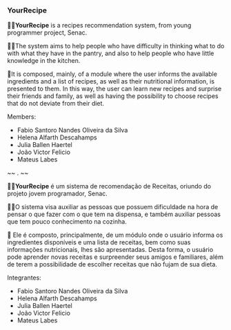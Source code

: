 ### YourRecipe

🥗🥑**YourRecipe** is a recipes recommendation system, from young programmer project, Senac.

👨‍🍳The system aims to help people who have difficulty in thinking what to do with what they have in the pantry, and also to help people who have little knowledge in the kitchen.

🍜It is composed, mainly, of a module where the user informs the available ingredients and a list of recipes, as well as their nutritional information, is presented to them. In this way, the user can learn new recipes and surprise their friends and family, as well as having the possibility to choose recipes that do not deviate from their diet.

Members:
  - Fabio Santoro Nandes Oliveira da Silva
  - Helena Alfarth Descahamps 
  - Julia Ballen Haertel
  - João Victor Felicio 
  - Mateus Labes


~~ . ~~


🥗🥑**YourRecipe** é um sistema de recomendação de Receitas, oriundo do projeto jovem programador, Senac.

👨‍🍳O sistema visa auxiliar as pessoas que possuem dificuldade na hora de pensar o que fazer com o que tem na dispensa, e também auxiliar pessoas que tem pouco conhecimento na cozinha.

🍜 Ele é composto, principalmente, de um módulo onde o usuário informa os ingredientes disponíveis e uma lista de receitas, bem como suas informações nutricionais, lhes são apresentadas. Desta forma, o usuário pode aprender novas receitas e surpreender seus amigos e familiares, além de terem a possibilidade de escolher receitas que não fujam de sua dieta.

Integrantes:
  - Fabio Santoro Nandes Oliveira da Silva
  - Helena Alfarth Descahamps 
  - Julia Ballen Haertel
  - João Victor Felicio 
  - Mateus Labes


<!--
**YourRecipe/YourRecipe** is a ✨ _special_ ✨ repository because its `README.md` (this file) appears on your GitHub profile.

Here are some ideas to get you started:
🥗🥑
- 🔭 I’m currently working on ...
- 🌱 I’m currently learning ...
- 👯 I’m looking to collaborate on ...
- 🤔 I’m looking for help with ...
- 💬 Ask me about ...
- 📫 How to reach me: ...
- 😄 Pronouns: ...
- ⚡ Fun fact: ...
-->
